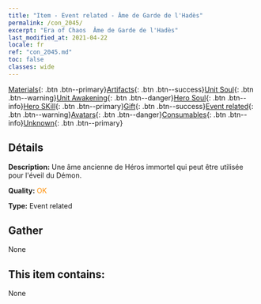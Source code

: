 ```yaml
---
title: "Item - Event related - Âme de Garde de l'Hadès"
permalink: /con_2045/
excerpt: "Era of Chaos  Âme de Garde de l'Hadès"
last_modified_at: 2021-04-22
locale: fr
ref: "con_2045.md"
toc: false
classes: wide
---
```

 [Materials](/ItemsFR/){: .btn .btn--primary}[Artifacts](/ItemsFR/Artifacts/){: .btn .btn--success}[Unit Soul](/ItemsFR/UnitSoul/){: .btn .btn--warning}[Unit Awakening](/ItemsFR/UnitAwakening/){: .btn .btn--danger}[Hero Soul](/ItemsFR/HeroSoul/){: .btn .btn--info}[Hero SKill](/ItemsFR/HeroSkill/){: .btn .btn--primary}[Gift](/ItemsFR/Gift/){: .btn .btn--success}[Event related](/ItemsFR/Events/){: .btn .btn--warning}[Avatars](/ItemsFR/Avatars/){: .btn .btn--danger}[Consumables](/ItemsFR/Consumables/){: .btn .btn--info}[Unknown](/ItemsFR/Unknown/){: .btn .btn--primary}

## Détails
 **Description:** Une âme ancienne de Héros immortel qui peut être utilisée pour l'éveil du Démon.

 **Quality:** <span style="color: #FF8C00">OK</span>

 **Type:** Event related

## Gather

  None

## This item contains:

  None

